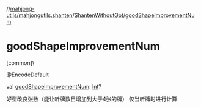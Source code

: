 //[mahjong-utils](../../../index.md)/[mahjongutils.shanten](../index.md)/[ShantenWithoutGot](index.md)/[goodShapeImprovementNum](good-shape-improvement-num.md)

# goodShapeImprovementNum

[common]\

@EncodeDefault

val [goodShapeImprovementNum](good-shape-improvement-num.md): [Int](https://kotlinlang.org/api/latest/jvm/stdlib/kotlin/-int/index.html)?

好型改良张数（能让听牌数目增加到大于4张的牌） 仅当听牌时进行计算
